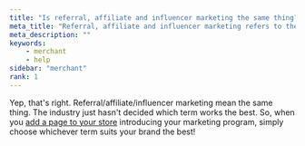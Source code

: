 ```yaml
---
title: "Is referral, affiliate and influencer marketing the same thing?"
meta_title: "Referral, affiliate and influencer marketing refers to the same thing"
meta_description: ""
keywords:
    - merchant
    - help
sidebar: "merchant"
rank: 1
---
```


Yep, that's right. Referral/affiliate/influencer marketing mean the same thing. The industry just hasn't decided which term works the best. So, when you [add a page to your store](/merchant/adding-a-page-to-your-store) introducing your marketing program, simply choose whichever term suits your brand the best!
